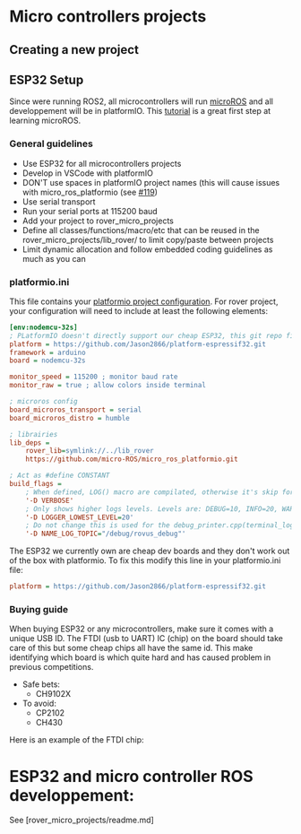 # Micro controllers projects

## Creating a new project

## ESP32 Setup
Since were running ROS2, all microcontrollers will run [microROS](https://micro.ros.org/) and all developpement will be in platformIO. This [tutorial](https://www.youtube.com/watch?v=Nf7HP9y6Ovo&t=435s) is a great first step at learning microROS.
### General guidelines
 - Use ESP32 for all microcontrollers projects
 - Develop in VSCode with platformIO
 - DON'T use spaces in platformIO project names (this will cause issues with micro_ros_platformio (see [#119](https://github.com/micro-ROS/micro_ros_platformio/issues/119)) 
 - Use serial transport
 - Run your serial ports at 115200 baud
 - Add your project to rover_micro_projects
 - Define all classes/functions/macro/etc that can be reused in the rover_micro_projects/lib_rover/ to limit copy/paste between projects
 - Limit dynamic allocation and follow embedded coding guidelines as much as you can

### platformio.ini
This file contains your [platformio project configuration](https://docs.platformio.org/en/latest/projectconf/index.html). For rover project, your configuration will need to include at least the following elements:
```INI
[env:nodemcu-32s]
; PLatformIO doesn't directly support our cheap ESP32, this git repo fix this
platform = https://github.com/Jason2866/platform-espressif32.git
framework = arduino
board = nodemcu-32s

monitor_speed = 115200 ; monitor baud rate
monitor_raw = true ; allow colors inside terminal

; microros config
board_microros_transport = serial 
board_microros_distro = humble

; librairies
lib_deps = 
    rover_lib=symlink://../lib_rover
    https://github.com/micro-ROS/micro_ros_platformio.git

; Act as #define CONSTANT 
build_flags = 
    ; When defined, LOG() macro are compilated, otherwise it's skip for performance
	'-D VERBOSE'
    ; Only shows higher logs levels. Levels are: DEBUG=10, INFO=20, WARN=30, ERROR=40, FATAL=50
    '-D LOGGER_LOWEST_LEVEL=20'
    ; Do not change this is used for the debug_printer.cpp(terminal_logger.py)
    '-D NAME_LOG_TOPIC="/debug/rovus_debug"'
```

The ESP32 we currently own are cheap dev boards and they don't work out of the box with platformio. To fix this modify this line in your platformio.ini file:
```INI
platform = https://github.com/Jason2866/platform-espressif32.git
```

### Buying guide
When buying ESP32 or any microcontrollers, make sure it comes with a unique USB ID. The FTDI (usb to UART) IC (chip) on the board should take care of this but some cheap chips all have the same id. This make identifying which board is which quite hard and has caused problem in previous competitions.
- Safe bets:
  - CH9102X
- To avoid:
  - CP2102 
  - CH430

Here is an example of the FTDI chip:
[](../doc/img/esp32-ftdi.gif)

# ESP32 and micro controller ROS developpement:
See [rover_micro_projects/readme.md] 
